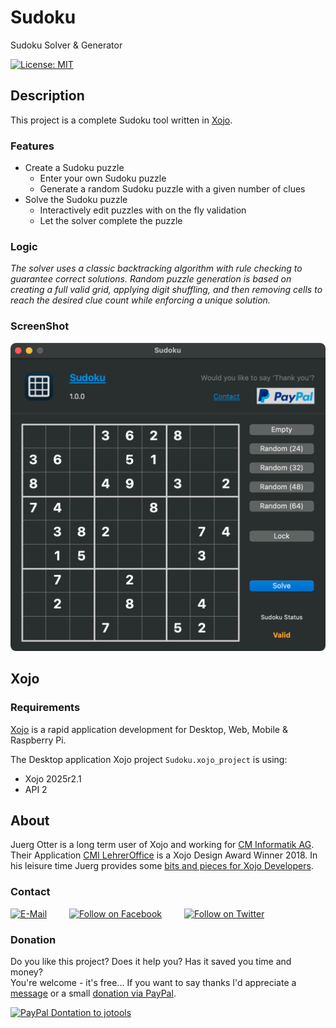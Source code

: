 # Sudoku
Sudoku Solver & Generator

[![License: MIT](https://img.shields.io/badge/License-MIT-green.svg)](LICENSE)

## Description

This project is a complete Sudoku tool written in [Xojo](https://www.xojo.com/).  

### Features

- Create a Sudoku puzzle
  - Enter your own Sudoku puzzle
  - Generate a random Sudoku puzzle with a given number of clues  
- Solve the Sudoku puzzle
  - Interactively edit puzzles with on the fly validation  
  - Let the solver complete the puzzle  

### Logic
*The solver uses a classic backtracking algorithm with rule checking to guarantee correct solutions. Random puzzle generation is based on creating a full valid grid, applying digit shuffling, and then removing cells to reach the desired clue count while enforcing a unique solution.*


### ScreenShot

![ScreenShot: Disk Image](ScreenShots/Sudoku.png?raw=true)


## Xojo
### Requirements
[Xojo](https://www.xojo.com/) is a rapid application development for Desktop, Web, Mobile & Raspberry Pi.  

The Desktop application Xojo project ```Sudoku.xojo_project``` is using:
- Xojo 2025r2.1
- API 2


## About
Juerg Otter is a long term user of Xojo and working for [CM Informatik AG](https://cmiag.ch/). Their Application [CMI LehrerOffice](https://cmi-bildung.ch/) is a Xojo Design Award Winner 2018. In his leisure time Juerg provides some [bits and pieces for Xojo Developers](https://www.jo-tools.ch/).

### Contact
[![E-Mail](https://img.shields.io/static/v1?style=social&label=E-Mail&message=xojo@jo-tools.ch)](mailto:xojo@jo-tools.ch)
&emsp;&emsp;
[![Follow on Facebook](https://img.shields.io/static/v1?style=social&logo=facebook&label=Facebook&message=juerg.otter)](https://www.facebook.com/juerg.otter)
&emsp;&emsp;
[![Follow on Twitter](https://img.shields.io/twitter/follow/juergotter?style=social)](https://twitter.com/juergotter)

### Donation
Do you like this project? Does it help you? Has it saved you time and money?  
You're welcome - it's free... If you want to say thanks I'd appreciate a [message](mailto:xojo@jo-tools.ch) or a small [donation via PayPal](https://paypal.me/jotools).  

[![PayPal Dontation to jotools](https://img.shields.io/static/v1?style=social&logo=paypal&label=PayPal&message=jotools)](https://paypal.me/jotools)
